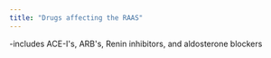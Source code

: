 ```yaml
---
title: "Drugs affecting the RAAS"
---
```

-includes ACE-I's, ARB's, Renin inhibitors, and aldosterone blockers

